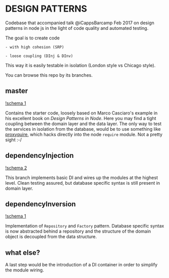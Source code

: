 # DESIGN PATTERNS

Codebase that accompanied talk @iCappsBarcamp Feb 2017 on design patterns in
node js in the light of code quality and automated testing.

The goal is to create code

    - with high cohesion (SRP)

    - loose coupling (DInj & DInv)

This way it is easily testable in isolation (London style vs Chicago style).

You can browse this repo by its branches.

## master

[!schema 1](/images/thighCoupling.png?raw=true)

Contains the starter code, loosely based on Marco Casciaro's example in his excellent book on *Design Patterns in Node*. Here you may find a tight coupling between the domain layer and the data layer. The only way to test the services in isolation from the database, would be to use something like [proxyquire](https://github.com/thlorenz/proxyquire), which hacks directly into the node `require` module. Not a pretty sight :-/

## dependencyInjection

[!schema 2](/images/dependencyInjection.png?raw=true)

This branch implements basic DI and wires up the modules at the highest level. Clean testing assured, but database specific syntax is still present in domain layer.

## dependencyInversion

[!schema 1](/images/dependencyInversion.png?raw=true)

Implementation of `Repository`  and `Factory` pattern. Database specific syntax is now abstracted behind a repository and the structure of the domain object is decoupled from the data structure.

## what else?

A last step would be the introduction of a DI container in order to simplify the module wiring.
